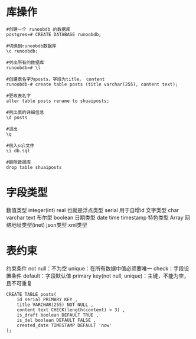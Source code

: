 # 库操作
```
#创建一个 runoobdb 的数据库
postgres=# CREATE DATABASE runoobdb;

#切换到runoobdb数据库
\c runoobdb;

#列出所有的数据库
runoobdb=# \l

#创建表名字为posts，字段为title， content
runoobdb-# create table posts (title varchar(255), content text);

#更改表名字
alter table posts rename to shuaiposts;

#列出表的详细信息
\d posts

#退出
\q

#倒入sql文件
\i db.sql

#删除数据库
drop table shuaiposts
```

# 字段类型
数值类型
 integer(int)
 real 也就是浮点类型
 serial 用于自增id
文字类型
 char
 varchar
 text
布尔型
 boolean
日期类型
 date
 time
 timestamp
特色类型
 Array
 网络地址类型(inet)
 json类型
 xml类型
 
 # 表约束
约束条件
not null：不为空
unique：在所有数据中值必须要唯一
check：字段设置条件
default：字段默认值
primary key(not null, unique)：主键，不能为空，且不可重复
```
CREATE TABLE posts(
	id serial PRIMARY KEY ,
	title VARCHAR(255) NOT NULL ,
	content text CHECK(length(content) > 3) ,
	is_draft boolean DEFAULT TRUE ,
	is_del boolean DEFAULT FALSE ,
	created_date TIMESTAMP DEFAULT 'now'
);
```

